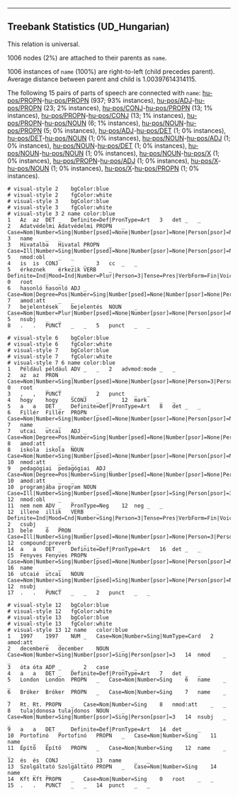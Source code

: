 

--------------------------------------------------------------------------------

## Treebank Statistics (UD_Hungarian)

This relation is universal.

1006 nodes (2%) are attached to their parents as `name`.

1006 instances of `name` (100%) are right-to-left (child precedes parent).
Average distance between parent and child is 1.00397614314115.

The following 15 pairs of parts of speech are connected with `name`: [hu-pos/PROPN]()-[hu-pos/PROPN]() (937; 93% instances), [hu-pos/ADJ]()-[hu-pos/PROPN]() (23; 2% instances), [hu-pos/CONJ]()-[hu-pos/PROPN]() (13; 1% instances), [hu-pos/PROPN]()-[hu-pos/CONJ]() (13; 1% instances), [hu-pos/PROPN]()-[hu-pos/NOUN]() (6; 1% instances), [hu-pos/NOUN]()-[hu-pos/PROPN]() (5; 0% instances), [hu-pos/ADJ]()-[hu-pos/DET]() (1; 0% instances), [hu-pos/DET]()-[hu-pos/NOUN]() (1; 0% instances), [hu-pos/NOUN]()-[hu-pos/ADJ]() (1; 0% instances), [hu-pos/NOUN]()-[hu-pos/DET]() (1; 0% instances), [hu-pos/NOUN]()-[hu-pos/NOUN]() (1; 0% instances), [hu-pos/NOUN]()-[hu-pos/X]() (1; 0% instances), [hu-pos/PROPN]()-[hu-pos/ADJ]() (1; 0% instances), [hu-pos/X]()-[hu-pos/NOUN]() (1; 0% instances), [hu-pos/X]()-[hu-pos/PROPN]() (1; 0% instances).


~~~ conllu
# visual-style 2	bgColor:blue
# visual-style 2	fgColor:white
# visual-style 3	bgColor:blue
# visual-style 3	fgColor:white
# visual-style 3 2 name	color:blue
1	Az	az	DET	_	Definite=Def|PronType=Art	3	det	_	_
2	Adatvédelmi	Adatvédelmi	PROPN	_	Case=Nom|Number=Sing|Number[psed]=None|Number[psor]=None|Person[psor]=None	3	name	_	_
3	Hivatalba	Hivatal	PROPN	_	Case=Ill|Number=Sing|Number[psed]=None|Number[psor]=None|Person[psor]=None	5	nmod:obl	_	_
4	is	is	CONJ	_	_	3	cc	_	_
5	érkeznek	érkezik	VERB	_	Definite=Ind|Mood=Ind|Number=Plur|Person=3|Tense=Pres|VerbForm=Fin|Voice=Act	0	root	_	_
6	hasonló	hasonló	ADJ	_	Case=Nom|Degree=Pos|Number=Sing|Number[psed]=None|Number[psor]=None|Person[psor]=None	7	amod:att	_	_
7	bejelentések	bejelentés	NOUN	_	Case=Nom|Number=Plur|Number[psed]=None|Number[psor]=None|Person[psor]=None	5	nsubj	_	_
8	.	.	PUNCT	_	_	5	punct	_	_

~~~


~~~ conllu
# visual-style 6	bgColor:blue
# visual-style 6	fgColor:white
# visual-style 7	bgColor:blue
# visual-style 7	fgColor:white
# visual-style 7 6 name	color:blue
1	Például	például	ADV	_	_	2	advmod:mode	_	_
2	az	az	PRON	_	Case=Nom|Number=Sing|Number[psed]=None|Number[psor]=None|Person=3|Person[psor]=None|PronType=Dem	0	root	_	_
3	,	,	PUNCT	_	_	2	punct	_	_
4	hogy	hogy	SCONJ	_	_	12	mark	_	_
5	a	a	DET	_	Definite=Def|PronType=Art	8	det	_	_
6	Fillér	Fillér	PROPN	_	Case=Nom|Number=Sing|Number[psed]=None|Number[psor]=None|Person[psor]=None	7	name	_	_
7	utcai	utcai	ADJ	_	Case=Nom|Degree=Pos|Number=Sing|Number[psed]=None|Number[psor]=None|Person[psor]=None	8	amod:att	_	_
8	iskola	iskola	NOUN	_	Case=Nom|Number=Sing|Number[psed]=None|Number[psor]=None|Person[psor]=None	10	nmod:att	_	_
9	pedagógiai	pedagógiai	ADJ	_	Case=Nom|Degree=Pos|Number=Sing|Number[psed]=None|Number[psor]=None|Person[psor]=None	10	amod:att	_	_
10	programjába	program	NOUN	_	Case=Ill|Number=Sing|Number[psed]=None|Number[psor]=Sing|Person[psor]=3	12	nmod:obl	_	_
11	nem	nem	ADV	_	PronType=Neg	12	neg	_	_
12	illene	illik	VERB	_	Definite=Ind|Mood=Cnd|Number=Sing|Person=3|Tense=Pres|VerbForm=Fin|Voice=Act	2	csubj	_	_
13	bele	ő	PRON	_	Case=Ill|Number=Sing|Number[psed]=None|Number[psor]=None|Person=3|Person[psor]=None|PronType=Prs	12	compound:preverb	_	_
14	a	a	DET	_	Definite=Def|PronType=Art	16	det	_	_
15	Fenyves	Fenyves	PROPN	_	Case=Nom|Number=Sing|Number[psed]=None|Number[psor]=None|Person[psor]=None	16	name	_	_
16	utcaié	utcai	NOUN	_	Case=Nom|Number=Sing|Number[psed]=Sing|Number[psor]=None|Person[psor]=None	12	nsubj	_	_
17	.	.	PUNCT	_	_	2	punct	_	_

~~~


~~~ conllu
# visual-style 12	bgColor:blue
# visual-style 12	fgColor:white
# visual-style 13	bgColor:blue
# visual-style 13	fgColor:white
# visual-style 13 12 name	color:blue
1	1997	1997	NUM	_	Case=Nom|Number=Sing|NumType=Card	2	amod:att	_	_
2	decembere	december	NOUN	_	Case=Nom|Number=Sing|Number[psor]=Sing|Person[psor]=3	14	nmod	_	_
3	óta	óta	ADP	_	_	2	case	_	_
4	a	a	DET	_	Definite=Def|PronType=Art	7	det	_	_
5	London	London	PROPN	_	Case=Nom|Number=Sing	6	name	_	_
6	Bróker	Bróker	PROPN	_	Case=Nom|Number=Sing	7	name	_	_
7	Rt.	Rt.	PROPN	_	Case=Nom|Number=Sing	8	nmod:att	_	_
8	tulajdonosa	tulajdonos	NOUN	_	Case=Nom|Number=Sing|Number[psor]=Sing|Person[psor]=3	14	nsubj	_	_
9	a	a	DET	_	Definite=Def|PronType=Art	14	det	_	_
10	Portofinó	Portofinó	PROPN	_	Case=Nom|Number=Sing	11	name	_	_
11	Építő	Építő	PROPN	_	Case=Nom|Number=Sing	12	name	_	_
12	és	és	CONJ	_	_	13	name	_	_
13	Szolgáltató	Szolgáltató	PROPN	_	Case=Nom|Number=Sing	14	name	_	_
14	Kft	Kft	PROPN	_	Case=Nom|Number=Sing	0	root	_	_
15	.	.	PUNCT	_	_	14	punct	_	_

~~~


